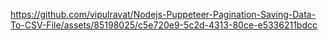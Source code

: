 

https://github.com/vipulravat/Nodejs-Puppeteer-Pagination-Saving-Data-To-CSV-File/assets/85198025/c5e720e9-5c2d-4313-80ce-e5336211bdcc

